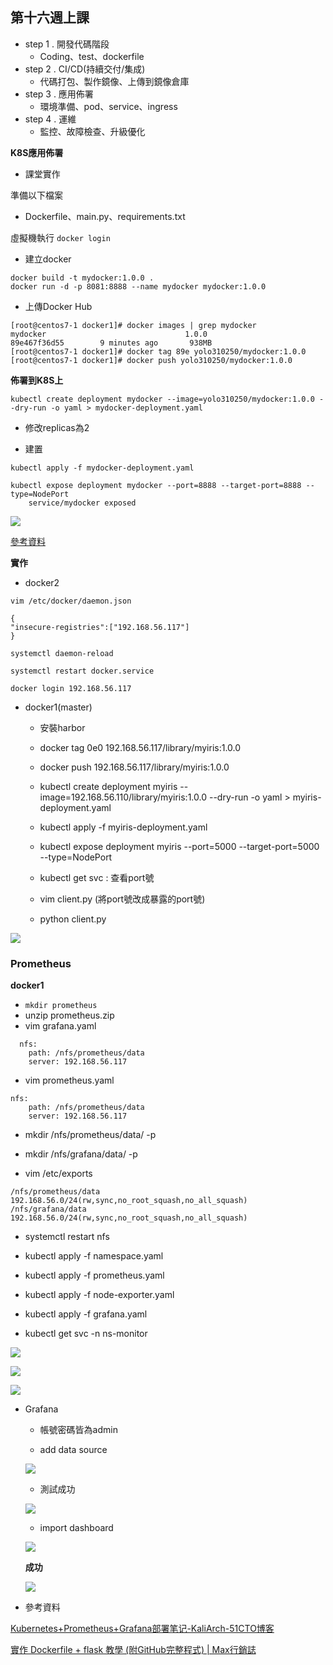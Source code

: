 ## 第十六週上課

- step 1 . 開發代碼階段
    -  Coding、test、dockerfile
- step 2 . CI/CD(持續交付/集成)
    - 代碼打包、製作鏡像、上傳到鏡像倉庫
- step 3 . 應用佈署
    - 環境準備、pod、service、ingress
- step 4 . 運維
     - 監控、故障檢查、升級優化

**K8S應用佈署**
- 課堂實作

準備以下檔案
- Dockerfile、main.py、requirements.txt  

虛擬機執行
`docker login`
- 建立docker
```
docker build -t mydocker:1.0.0 .
docker run -d -p 8081:8888 --name mydocker mydocker:1.0.0
```
- 上傳Docker Hub
```
[root@centos7-1 docker1]# docker images | grep mydocker
mydocker                               1.0.0                      89e467f36d55        9 minutes ago       938MB
[root@centos7-1 docker1]# docker tag 89e yolo310250/mydocker:1.0.0
[root@centos7-1 docker1]# docker push yolo310250/mydocker:1.0.0
```

**佈署到K8S上**
```
kubectl create deployment mydocker --image=yolo310250/mydocker:1.0.0 --dry-run -o yaml > mydocker-deployment.yaml
```
- 修改replicas為2

- 建置
```
kubectl apply -f mydocker-deployment.yaml

kubectl expose deployment mydocker --port=8888 --target-port=8888 --type=NodePort
    service/mydocker exposed
```
![](1.PNG)

[參考資料]("https://www.maxlist.xyz/2020/01/11/docker-flask/")


**實作**
- docker2  

`vim /etc/docker/daemon.json`
```
{ 
"insecure-registries":["192.168.56.117"] 
}
```
```
systemctl daemon-reload

systemctl restart docker.service

docker login 192.168.56.117
```
- docker1(master)
    - 安裝harbor

    - docker tag 0e0 192.168.56.117/library/myiris:1.0.0

    - docker push 192.168.56.117/library/myiris:1.0.0

    - kubectl create deployment myiris --image=192.168.56.110/library/myiris:1.0.0 --dry-run -o yaml > myiris-deployment.yaml

    - kubectl apply -f myiris-deployment.yaml

    - kubectl expose deployment myiris --port=5000 --target-port=5000 --type=NodePort

    - kubectl get svc : 查看port號

    - vim client.py (將port號改成暴露的port號)

    - python client.py

![](2.PNG)

### Prometheus

**docker1**
- `mkdir prometheus`
- unzip prometheus.zip
- vim grafana.yaml
```
  nfs:
    path: /nfs/prometheus/data
    server: 192.168.56.117
```
- vim prometheus.yaml
```
nfs:
    path: /nfs/prometheus/data
    server: 192.168.56.117
```
- mkdir /nfs/prometheus/data/ -p

- mkdir /nfs/grafana/data/ -p

- vim /etc/exports
```
/nfs/prometheus/data    192.168.56.0/24(rw,sync,no_root_squash,no_all_squash)
/nfs/grafana/data    192.168.56.0/24(rw,sync,no_root_squash,no_all_squash)
```
- systemctl restart nfs

- kubectl apply -f namespace.yaml

- kubectl apply -f prometheus.yaml

- kubectl apply -f node-exporter.yaml

- kubectl apply -f grafana.yaml

- kubectl get svc -n ns-monitor

![](9.PNG)

![](3.PNG)

![](4.PNG)

- Grafana
    - 帳號密碼皆為admin

    - add data source

    ![](5.PNG)
    - 測試成功

    ![](6.PNG)

    - import dashboard
    
    ![](7.PNG)
    
    **成功**

    ![](8.PNG)

- 參考資料

[Kubernetes+Prometheus+Grafana部署笔记-KaliArch-51CTO博客](https://blog.51cto.com/kaliarch/2160569)

[實作 Dockerfile + flask 教學 (附GitHub完整程式) | Max行銷誌](https://www.maxlist.xyz/2020/01/11/docker-flask/)